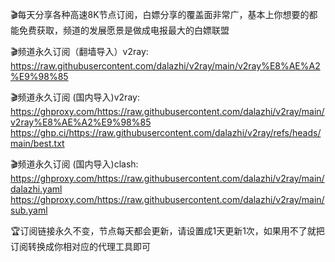 
🎬每天分享各种高速8K节点订阅，白嫖分享的覆盖面非常广，基本上你想要的都能免费获取，频道的发展愿景是做成电报最大的白嫖联盟

🎬频道永久订阅（翻墙导入）v2ray:
https://raw.githubusercontent.com/dalazhi/v2ray/main/v2ray%E8%AE%A2%E9%98%85

🎬频道永久订阅 (国内导入)v2ray:
https://ghproxy.com/https://raw.githubusercontent.com/dalazhi/v2ray/main/v2ray%E8%AE%A2%E9%98%85
https://ghp.ci/https://raw.githubusercontent.com/dalazhi/v2ray/refs/heads/main/best.txt

🎬频道永久订阅 (国内导入)clash:
https://ghproxy.com/https://raw.githubusercontent.com/dalazhi/v2ray/main/dalazhi.yaml
https://ghproxy.com/https://raw.githubusercontent.com/dalazhi/v2ray/main/sub.yaml

🏆订阅链接永久不变，节点每天都会更新，请设置成1天更新1次，如果用不了就把订阅转换成你相对应的代理工具即可
